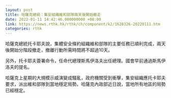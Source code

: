 ```yaml
---
layout: post
title: 哈薩克總統：集安組織維和部隊兩天後開始撤走
date: 2022-01-11 14:42:46.000000000 +08:00
link: https://news.rthk.hk/rthk/ch/component/k2/1628326-20220111.htm
categories: rthk
---
```


哈薩克總統托卡耶夫說，集體安全條約組織維和部隊的主要任務已順利完成，兩天後開始分階段撤走，撤離行動所需時間將不超過10天。

另外，托卡耶夫簽署命令，任命代總理斯馬伊洛夫出任總理。國會早前通過斯馬伊洛夫的提名。

哈薩克上星期的大規模示威演變成騷亂，政府機關受到衝擊，集安組織應托卡耶夫要求，派出維和部隊到當地穩定局勢。哈薩克內政部近日說，當地所有地區的局勢已經穩定。
